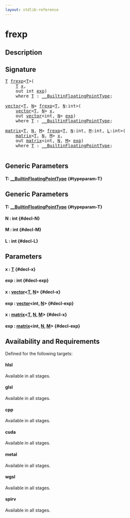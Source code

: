 ```yaml
---
layout: stdlib-reference
---
```


# frexp

## Description





## Signature 

<pre>
<a href="/stdlib-reference/global-decls/frexp#typeparam-T" class="code_type">T</a> <a href="/stdlib-reference/global-decls/frexp">frexp</a>&lt;<a href="/stdlib-reference/global-decls/frexp#typeparam-T" class="code_type">T</a>&gt;(
    <a href="/stdlib-reference/global-decls/frexp#typeparam-T" class="code_type">T</a> <a href="/stdlib-reference/global-decls/frexp#decl-x" class="code_param">x</a>,
    out int <a href="/stdlib-reference/global-decls/frexp#decl-exp" class="code_param">exp</a>)
    <span class='code_keyword'>where</span> <a href="/stdlib-reference/global-decls/frexp#typeparam-T" class="code_type">T</a> : <a href="/stdlib-reference/interfaces/BuiltinFloatingPointType/index">__BuiltinFloatingPointType</a>;

<a href="/stdlib-reference/types/vector/index">vector</a>&lt;<a href="/stdlib-reference/types/vector/index#typeparam-T" class="code_type">T</a>, <a href="/stdlib-reference/types/vector/index#decl-N" class="code_var">N</a>&gt; <a href="/stdlib-reference/global-decls/frexp">frexp</a>&lt;<a href="/stdlib-reference/global-decls/frexp#typeparam-T" class="code_type">T</a>, <a href="/stdlib-reference/global-decls/frexp#decl-N" class="code_var">N</a>:int&gt;(
    <a href="/stdlib-reference/types/vector/index">vector</a>&lt;<a href="/stdlib-reference/types/vector/index#typeparam-T" class="code_type">T</a>, <a href="/stdlib-reference/types/vector/index#decl-N" class="code_var">N</a>&gt; <a href="/stdlib-reference/global-decls/frexp#decl-x" class="code_param">x</a>,
    out <a href="/stdlib-reference/types/vector/index">vector</a>&lt;int, <a href="/stdlib-reference/types/vector/index#decl-N" class="code_var">N</a>&gt; <a href="/stdlib-reference/global-decls/frexp#decl-exp" class="code_param">exp</a>)
    <span class='code_keyword'>where</span> <a href="/stdlib-reference/global-decls/frexp#typeparam-T" class="code_type">T</a> : <a href="/stdlib-reference/interfaces/BuiltinFloatingPointType/index">__BuiltinFloatingPointType</a>;

<a href="/stdlib-reference/types/matrix/index">matrix</a>&lt;<a href="/stdlib-reference/types/matrix/T" class="code_type">T</a>, <a href="/stdlib-reference/types/matrix/index#decl-N" class="code_var">N</a>, <a href="/stdlib-reference/types/matrix/index#decl-M" class="code_var">M</a>&gt; <a href="/stdlib-reference/global-decls/frexp">frexp</a>&lt;<a href="/stdlib-reference/global-decls/frexp#typeparam-T" class="code_type">T</a>, <a href="/stdlib-reference/global-decls/frexp#decl-N" class="code_var">N</a>:int, <a href="/stdlib-reference/global-decls/frexp#decl-M" class="code_var">M</a>:int, <a href="/stdlib-reference/global-decls/frexp#decl-L" class="code_var">L</a>:int&gt;(
    <a href="/stdlib-reference/types/matrix/index">matrix</a>&lt;<a href="/stdlib-reference/types/matrix/T" class="code_type">T</a>, <a href="/stdlib-reference/types/matrix/index#decl-N" class="code_var">N</a>, <a href="/stdlib-reference/types/matrix/index#decl-M" class="code_var">M</a>&gt; <a href="/stdlib-reference/global-decls/frexp#decl-x" class="code_param">x</a>,
    out <a href="/stdlib-reference/types/matrix/index">matrix</a>&lt;int, <a href="/stdlib-reference/types/matrix/index#decl-N" class="code_var">N</a>, <a href="/stdlib-reference/types/matrix/index#decl-M" class="code_var">M</a>&gt; <a href="/stdlib-reference/global-decls/frexp#decl-exp" class="code_param">exp</a>)
    <span class='code_keyword'>where</span> <a href="/stdlib-reference/global-decls/frexp#typeparam-T" class="code_type">T</a> : <a href="/stdlib-reference/interfaces/BuiltinFloatingPointType/index">__BuiltinFloatingPointType</a>;

</pre>

## Generic Parameters

#### T: [\_\_BuiltinFloatingPointType](/stdlib-reference/interfaces/BuiltinFloatingPointType/index) {#typeparam-T}

## Generic Parameters

#### T: [\_\_BuiltinFloatingPointType](/stdlib-reference/interfaces/BuiltinFloatingPointType/index) {#typeparam-T}
#### N  : int {#decl-N}
#### M  : int {#decl-M}
#### L  : int {#decl-L}

## Parameters

#### x  : [T](/stdlib-reference/global-decls/frexp#typeparam-T) {#decl-x}
#### exp  : int {#decl-exp}
#### x  : [vector](/stdlib-reference/types/vector/index)\<[T](/stdlib-reference/types/vector/index#typeparam-T), [N](/stdlib-reference/types/vector/index#decl-N)\> {#decl-x}
#### exp  : [vector](/stdlib-reference/types/vector/index)\<int, [N](/stdlib-reference/types/vector/index#decl-N)\> {#decl-exp}
#### x  : [matrix](/stdlib-reference/types/matrix/index)\<[T](/stdlib-reference/types/matrix/T), [N](/stdlib-reference/types/matrix/index#decl-N), [M](/stdlib-reference/types/matrix/index#decl-M)\> {#decl-x}
#### exp  : [matrix](/stdlib-reference/types/matrix/index)\<int, [N](/stdlib-reference/types/matrix/index#decl-N), [M](/stdlib-reference/types/matrix/index#decl-M)\> {#decl-exp}

## Availability and Requirements

Defined for the following targets:

#### hlsl
Available in all stages.

#### glsl
Available in all stages.

#### cpp
Available in all stages.

#### cuda
Available in all stages.

#### metal
Available in all stages.

#### wgsl
Available in all stages.

#### spirv
Available in all stages.



